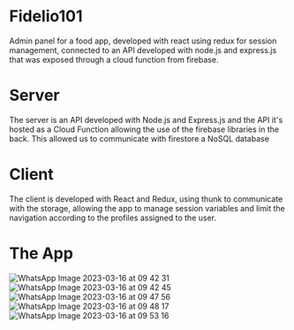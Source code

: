 # Fidelio101
Admin panel for a food app, developed with react using redux for session management, connected to an API developed with node.js and express.js that was exposed through a cloud function from firebase. 

# Server
The server is an API developed with Node.js and Express.js and the API it's hosted as a Cloud Function allowing the use of the firebase libraries in the back. This allowed us to communicate with firestore a NoSQL database 

# Client 

The client is developed with React and Redux, using thunk to communicate with the storage, allowing the app to manage session variables and 
limit the navigation according to the profiles assigned to the user. 

# The App 


![WhatsApp Image 2023-03-16 at 09 42 31](https://user-images.githubusercontent.com/98613001/225658148-5f074736-dce4-4d41-9c30-4b3b97f10f51.jpeg)
![WhatsApp Image 2023-03-16 at 09 42 45](https://user-images.githubusercontent.com/98613001/225658155-380fbd0c-a911-4f2e-b3ab-5c9768046e27.jpeg)
![WhatsApp Image 2023-03-16 at 09 47 56](https://user-images.githubusercontent.com/98613001/225658164-db5f40c1-6274-4a20-9b64-cc6a6f42d8b0.jpeg)
![WhatsApp Image 2023-03-16 at 09 48 17](https://user-images.githubusercontent.com/98613001/225658176-f0e39389-53f8-4d78-8f87-fb0827a3c2fb.jpeg)
![WhatsApp Image 2023-03-16 at 09 53 16](https://user-images.githubusercontent.com/98613001/225658183-8c7da94a-4aba-4c7e-b14c-1311338023b4.jpeg)
